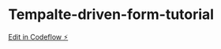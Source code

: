 # Tempalte-driven-form-tutorial

[Edit in Codeflow ⚡️](https://stackblitz.com/~/github.com/priyankapatil94/Tempalte-driven-form-tutorial)